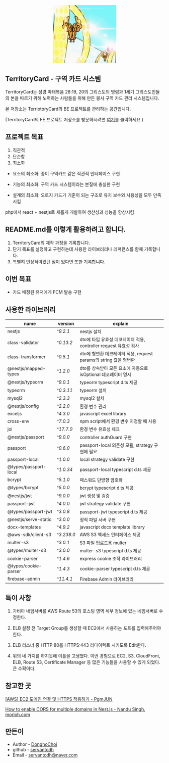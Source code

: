 <p align="center">
  <a href="https://www.jwterritory.co.kr/" target="blank"><img src="https://github.com/servantcdh/territory-card/blob/main/src/assets/images/loading.gif?raw=true" width="200" alt="하늘수레버전 로딩화면" /></a>
</p>

## TerritoryCard - 구역 카드 시스템

TerritoryCard는 성경 마태복음 28:19, 20의 그리스도의 명령과 1세기 그리스도인들의 본을 따르기 위해 노력하는 사람들을 위해 만든 봉사 구역 카드 관리 시스템입니다.

본 저장소는 TerriotoryCard의 BE 프로젝트를 관리하는 공간입니다.

(TerritoryCard의 FE 프로젝트 저장소를 방문하시려면 [여기](https://github.com/servantcdh/territory-card)를 클릭하세요.)

## 프로젝트 목표

1. 직관적
2. 단순함
3. 최소화

- 요소의 최소화: 종이 구역카드 같은 직관적 인터페이스 구현

- 기능의 최소화: 구역 카드 시스템이라는 본질에 충실한 구현

- 설계의 최소화: 오로지 카드가 기준이 되는 구조로 유지 보수와 사용성을 모두 만족시킴

php에서 react + nestjs로 새롭게 개발하여 생산성과 성능을 향상시킴

## README.md를 이렇게 활용하려고 합니다.

1. TerritoryCard의 제작 과정을 기록합니다.
2. 단기 목표를 설정하고 구현하는데 사용한 라이브러리나 레퍼런스를 함께 기록합니다.
3. 특별히 인상적이었던 점이 있다면 또한 기록합니다.

## 이번 목표

- 카드 배정된 유저에게 FCM 발송 구현

## 사용한 라이브러리

| name                  | version    | explain                                                           |
| --------------------- | ---------- | ----------------------------------------------------------------- |
| nestjs                | _^9.2.1_   | nestjs 설치                                                       |
| class-validator       | _^0.13.2_  | dto에 타입 유효성 데코레이터 적용, controller request 유효성 검사 |
| class-transformer     | _^0.5.1_   | dto에 형변환 데코레이터 적용, request params의 string 값을 형변환 |
| @nestjs/mapped-types  | _^1.2.0_   | dto를 상속받아 모든 요소에 자동으로 isOptional 데코레이터 명시    |
| @nestjs/typeorm       | _^9.0.1_   | typeorm typescript d.ts 제공                                      |
| typeorm               | _^0.3.11_  | typeorm 설치                                                      |
| mysql2                | _^2.3.3_   | mysql2 설치                                                       |
| @nestjs/config        | _^2.2.0_   | 환경 변수 관리                                                    |
| exceljs               | _^4.3.0_   | javascript excel library                                          |
| cross-env             | _^7.0.3_   | npm script에서 환경 변수 지정할 때 사용                           |
| joi                   | _^17.7.0_  | 환경 변수 유효성 체크                                             |
| @nestjs/passport      | _^9.0.0_   | controller authGuard 구현                                         |
| passport              | _^0.6.0_   | passport-local 의존성 모듈, strategy 구현에 필요                  |
| passport-local        | _^1.0.0_   | local strategy validate 구현                                      |
| @types/passport-local | _^1.0.34_  | passport-local typescript d.ts 제공                               |
| bcrypt                | _^5.1.0_   | 패스워드 단방향 암호화                                            |
| @types/bcrypt         | _^5.0.0_   | bcrypt typescript d.ts 제공                                       |
| @nestjs/jwt           | _^9.0.0_   | jwt 생성 및 검증                                                  |
| passport-jwt          | _^4.0.0_   | jwt strategy validate 구현                                        |
| @types/passport-jwt   | _^3.0.8_   | passport-jwt typescript d.ts 제공                                 |
| @nestjs/serve-static  | _^3.0.0_   | 정적 파일 서버 구현                                               |
| docx-templates        | _^4.9.2_   | javascript docx template library                                  |
| @aws-sdk/client-s3    | _^3.238.0_ | AWS S3 엑세스 인터페이스 제공                                     |
| multer-s3             | _^3.0.1_   | S3 파일 업로드용 multer                                           |
| @types/multer-s3      | _^3.0.0_   | multer-s3 typescript d.ts 제공                                    |
| cookie-parser         | _^1.4.6_   | express cookie 조작 라이브러리                                    |
| @types/cookie-parser  | _^1.4.3_   | cookie-parser typescript d.ts 제공                                |
| firebase-admin        | _^11.4.1_  | Firebase Admin 라이브러리                                       |

## 특이 사항

1. 가비아 네임서버를 AWS Route 53의 호스팅 영역 세부 정보에 있는 네임서버로 수정한다.

2. ELB 설정 전 Target Group를 생성할 때 EC2에서 사용하는 포트를 입력해주어야 한다.

3. ELB 리스너 중 HTTP:80를 HTTPS:443 리다이렉트 시키도록 Edit한다.

4. 위의 네 가지를 하지못해 이틀을 고생했다. 이번 경험으로 EC2, S3, CloudFront, ELB, Route 53, Certificate Manager 등 많은 기능들을 사용할 수 있게 되었다. 큰 수확이다.

## 참고한 곳

[[AWS] EC2 도메인 연결 및 HTTPS 적용하기 - PgmJUN](https://pgmjun.tistory.com/69)

[How to enable CORS for multiple domains in Nest.js - Nandu Singh, morioh.com](https://morioh.com/p/bad87f42e5dd)

## 만든이

- Author - [DonghoChoi](https://github.com/servantcdh)
- github - [servantcdh](https://github.com/servantcdh)
- Email - [servantcdh@naver.com](servantcdh@naver.com)
